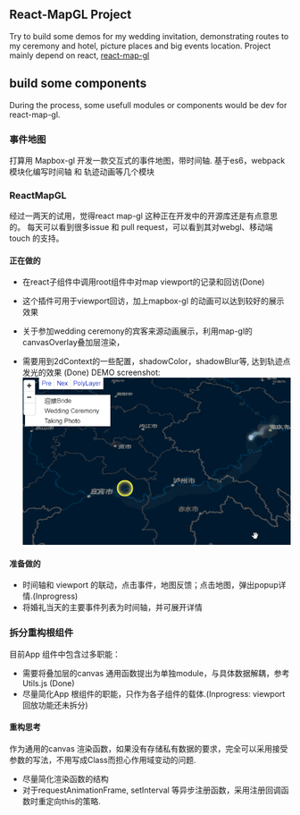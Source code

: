 ## React-MapGL Project

Try to build some demos for my wedding invitation, demonstrating routes to my ceremony and hotel, picture places and big events location. Project mainly depend on react, [react-map-gl](https://github.com/uber/react-map-gl)

## build some components

During the process, some usefull modules or components would be dev for react-map-gl.

### 事件地图
打算用 Mapbox-gl 开发一款交互式的事件地图，带时间轴.
基于es6，webpack 模块化编写时间轴 和 轨迹动画等几个模块

### ReactMapGL
经过一两天的试用，觉得react map-gl 这种正在开发中的开源库还是有点意思的。
每天可以看到很多issue 和 pull request，可以看到其对webgl、移动端touch 的支持。

#### 正在做的
- 在react子组件中调用root组件中对map viewport的记录和回访(Done)
- 这个插件可用于viewport回访，加上mapbox-gl 的动画可以达到较好的展示效果

- 关于参加wedding ceremony的宾客来源动画展示，利用map-gl的canvasOverlay叠加层渲染，
- 需要用到2dContext的一些配置，shadowColor，shadowBlur等, 达到轨迹点发光的效果 (Done)
DEMO screenshot: <br>
![DEMO screenshot:](https://raw.githubusercontent.com/alex2wong/react-mapglDemo/master/assets/demoScreen.gif.gif)

#### 准备做的
- 时间轴和 viewport 的联动，点击事件，地图反馈；点击地图，弹出popup详情.(Inprogress)
- 将婚礼当天的主要事件列表为时间轴，并可展开详情


### 拆分重构根组件
目前App 组件中包含过多职能：
- 需要将叠加层的canvas 通用函数提出为单独module，与具体数据解耦，参考Utils.js (Done)
- 尽量简化App 根组件的职能，只作为各子组件的载体.(Inprogress: viewport回放功能还未拆分)

#### 重构思考
作为通用的canvas 渲染函数，如果没有存储私有数据的要求，完全可以采用接受参数的写法，不用写成Class而担心作用域变动的问题.

- 尽量简化渲染函数的结构
- 对于requestAnimationFrame, setInterval 等异步注册函数，采用注册回调函数时重定向this的策略.
